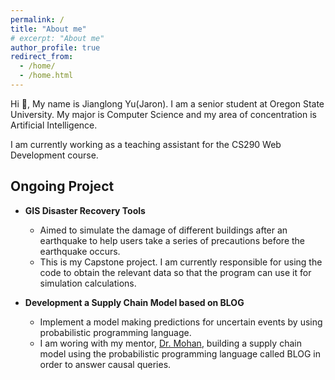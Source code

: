 ```yaml
---
permalink: /
title: "About me"
# excerpt: "About me"
author_profile: true
redirect_from: 
  - /home/
  - /home.html
---
```


Hi 👋,
My name is Jianglong Yu(Jaron). I am a senior student at Oregon State University. My major is Computer Science and my area of concentration is Artificial Intelligence.  

I am currently working as a teaching assistant for the CS290 Web Development course.  
## Ongoing Project  
- **GIS Disaster Recovery Tools**  
  - Aimed to simulate the damage of different buildings after an earthquake to help users take a series of precautions before the earthquake occurs. 
  - This is my Capstone project. I am currently responsible for using the code to obtain the relevant data so that the program can use it for simulation calculations.

- **Development a Supply Chain Model based on BLOG**
  - Implement a model making predictions for uncertain events by using probabilistic programming language.
  - I am woring with my mentor, [Dr. Mohan](http://www.karthikamohan.com/), building a supply chain model using the probabilistic programming language called BLOG in order to answer causal queries.